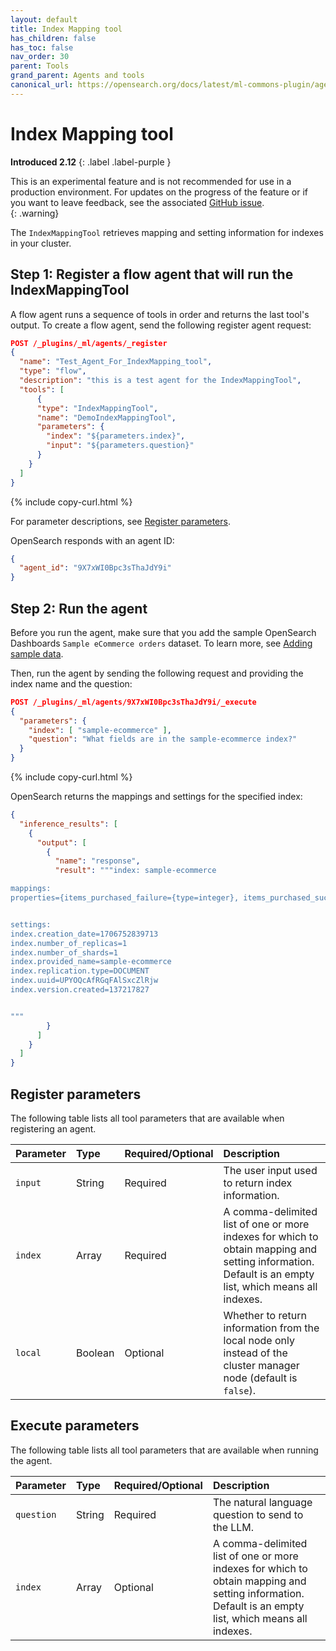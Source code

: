 ```yaml
---
layout: default
title: Index Mapping tool
has_children: false
has_toc: false
nav_order: 30
parent: Tools
grand_parent: Agents and tools
canonical_url: https://opensearch.org/docs/latest/ml-commons-plugin/agents-tools/tools/index-mapping-tool/
---
```


<!-- vale off -->
# Index Mapping tool
**Introduced 2.12**
{: .label .label-purple }
<!-- vale on -->

This is an experimental feature and is not recommended for use in a production environment. For updates on the progress of the feature or if you want to leave feedback, see the associated [GitHub issue](https://github.com/opensearch-project/ml-commons/issues/1161).    
{: .warning}

The `IndexMappingTool` retrieves mapping and setting information for indexes in your cluster.

## Step 1: Register a flow agent that will run the IndexMappingTool

A flow agent runs a sequence of tools in order and returns the last tool's output. To create a flow agent, send the following register agent request:

```json
POST /_plugins/_ml/agents/_register
{
  "name": "Test_Agent_For_IndexMapping_tool",
  "type": "flow",
  "description": "this is a test agent for the IndexMappingTool",
  "tools": [
      {
      "type": "IndexMappingTool",
      "name": "DemoIndexMappingTool",
      "parameters": {
        "index": "${parameters.index}",
        "input": "${parameters.question}"
      }
    }
  ]
}
```
{% include copy-curl.html %} 

For parameter descriptions, see [Register parameters](#register-parameters).

OpenSearch responds with an agent ID:

```json
{
  "agent_id": "9X7xWI0Bpc3sThaJdY9i"
}
```

## Step 2: Run the agent

Before you run the agent, make sure that you add the sample OpenSearch Dashboards `Sample eCommerce orders` dataset. To learn more, see [Adding sample data]({{site.url}}{{site.baseurl}}/dashboards/quickstart#adding-sample-data).

Then, run the agent by sending the following request and providing the index name and the question:

```json
POST /_plugins/_ml/agents/9X7xWI0Bpc3sThaJdY9i/_execute
{
  "parameters": {
    "index": [ "sample-ecommerce" ],
    "question": "What fields are in the sample-ecommerce index?"
  }
}
```
{% include copy-curl.html %} 

OpenSearch returns the mappings and settings for the specified index:

```json
{
  "inference_results": [
    {
      "output": [
        {
          "name": "response",
          "result": """index: sample-ecommerce

mappings:
properties={items_purchased_failure={type=integer}, items_purchased_success={type=integer}, order_id={type=integer}, timestamp={type=date}, total_revenue_usd={type=integer}}


settings:
index.creation_date=1706752839713
index.number_of_replicas=1
index.number_of_shards=1
index.provided_name=sample-ecommerce
index.replication.type=DOCUMENT
index.uuid=UPYOQcAfRGqFAlSxcZlRjw
index.version.created=137217827


"""
        }
      ]
    }
  ]
}
```

## Register parameters

The following table lists all tool parameters that are available when registering an agent.

Parameter | Type | Required/Optional | Description
:--- | :--- | :--- | :---
`input` | String | Required | The user input used to return index information.
`index` | Array | Required | A comma-delimited list of one or more indexes for which to obtain mapping and setting information. Default is an empty list, which means all indexes.
`local` | Boolean | Optional | Whether to return information from the local node only instead of the cluster manager node (default is `false`).

## Execute parameters

The following table lists all tool parameters that are available when running the agent.

Parameter	| Type | Required/Optional | Description	
:--- | :--- | :--- | :---
`question` | String | Required | The natural language question to send to the LLM. 
`index` | Array | Optional | A comma-delimited list of one or more indexes for which to obtain mapping and setting information. Default is an empty list, which means all indexes.